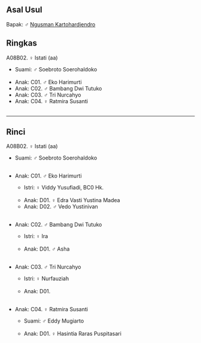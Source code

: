 ## Asal Usul

Bapak: ♂ [Ngusman Kartohardjendro][up] 

## Ringkas

A08B02. ♀ Istati (aa)
	<br/>

*	Suami: ♂ Soebroto Soerohaldoko
	<br/><br/>
*	Anak: C01. ♂ Eko Harimurti
*	Anak: C02. ♂ Bambang Dwi Tutuko
*	Anak: C03. ♂ Tri Nurcahyo
*	Anak: C04. ♀ Ratmira Susanti
	<br/><br/>

-- -- --

## Rinci

A08B02. ♀ Istati (aa)
	<br/>

*	Suami: ♂ Soebroto Soerohaldoko
	<br/><br/>

*	Anak: C01. ♂ Eko Harimurti
	*	Istri: ♀ Viddy Yusufiadi, BC0 Hk.
	<br/><br/>
	*	Anak: D01. ♀ Edra Vasti Yustina Madea
	*	Anak: D02. ♂ Vedo Yustinivan
	<br/><br/>

*	Anak: C02. ♂ Bambang Dwi Tutuko
	*	Istri: ♀ Ira
	<br/><br/>
	*	Anak: D01. ♂ Asha
	<br/><br/>

*	Anak: C03. ♂ Tri Nurcahyo
	*	Istri: ♀ Nurfauziah
	<br/><br/>
	*	Anak: D01. 
	<br/><br/>

*	Anak: C04. ♀ Ratmira Susanti
	*	Suami: ♂ Eddy Mugiarto
    <br/><br/>
	*	Anak: D01. ♀ Hasintia Raras Puspitasari
	<br/><br/>

[up]: https://github.com/epsi-rns/gitodipuro/blob/master/tree/A08.md

